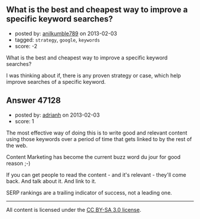 ## What is the best and cheapest way to improve a specific keyword searches?

- posted by: [anilkumble789](https://stackexchange.com/users/-1/23854-anilkumble789) on 2013-02-03
- tagged: `strategy`, `google`, `keywords`
- score: -2

What is the best and cheapest way to improve a specific keyword searches?

I was thinking about if, there is any proven strategy or case, which help improve searches of a specific keyword.


## Answer 47128

- posted by: [adrianh](https://stackexchange.com/users/-1/4599-adrianh) on 2013-02-03
- score: 1

The most effective way of doing this is to write good and relevant content using those keywords over a period of time that gets linked to by the rest of the web.

Content Marketing has become the current buzz word du jour for good reason ;-)

If you can get people to read the content - and it's relevant - they'll come back.  And talk about it. And link to it. 

SERP rankings are a trailing indicator of success, not a leading one.



---

All content is licensed under the [CC BY-SA 3.0 license](https://creativecommons.org/licenses/by-sa/3.0/).
